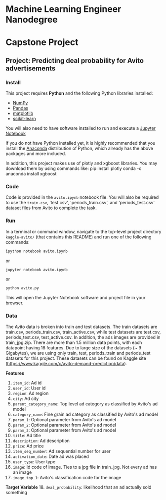 # Machine Learning Engineer Nanodegree
# Capstone Project
## Project: Predicting deal probability for Avito advertisements

### Install

This project requires **Python** and the following Python libraries installed:

- [NumPy](http://www.numpy.org/)
- [Pandas](http://pandas.pydata.org/)
- [matplotlib](http://matplotlib.org/)
- [scikit-learn](http://scikit-learn.org/stable/)

You will also need to have software installed to run and execute a [Jupyter Notebook](http://ipython.org/notebook.html)

If you do not have Python installed yet, it is highly recommended that you install the [Anaconda](http://continuum.io/downloads) distribution of Python, which already has the above packages and more included. 

In addition, this project makes use of plotly and xgboost libraries. You may download them by using commands like:
pip install plotly
conda -c anaconda install xgboost

### Code

Code is provided in the `avito.ipynb` notebook file. You will also be required to use the `train.csv`, 'test.csv', 'periods_train.csv', and 'periods_test.csv' dataset files from Avito to complete the task.

### Run

In a terminal or command window, navigate to the top-level project directory `kaggle-avito/` (that contains this README) and run one of the following commands:

```bash
ipython notebook avito.ipynb
```  
or
```bash
jupyter notebook avito.ipynb
```
or 
```bash
python avito.py
```

This will open the Jupyter Notebook software and project file in your browser.

### Data

The Avito data is broken into train and test datasets. The train datasets are train.csv, periods_train.csv, train_active.csv, while test datasets are test.csv, periods_test.csv, test_active.csv. In addition, the ads images are provided in train_jpg.zip. There are more than 1.5 million data points, with each datapoint having 18 features. Due to large size of the datasets (~ 9 Gigabytes), we are using only train, test, periods_train and periods_test datasets for this project. These datasets can be found on Kaggle site (https://www.kaggle.com/c/avito-demand-prediction/data).

**Features**
1.	`item_id`: Ad id
2.	`user_id`: User id
3.	`region`: Ad region
4.	`city`: Ad city
5.	`parent_category_name`: Top level ad category as classified by Avito's ad model
6.	`category_name`: Fine grain ad category as classified by Avito's ad model
7.	`param_1`: Optional parameter from Avito's ad model
8.	`param_2`: Optional parameter from Avito's ad model
9.	`param_3`: Optional parameter from Avito's ad model
10.	`title`: Ad title
11.	`description`: Ad description
12.	`price`: Ad price
13.	`item_seq_number`: Ad sequential number for user
14.	`activation_date`: Date ad was placed
15.	`user_type`: User type
16.	`image`: Id code of image. Ties to a jpg file in train_jpg. Not every ad has an image
17.	`image_top_1`: Avito's classification code for the image


**Target Variable**
18. `deal_probability`: likelihood that an ad actually sold something
